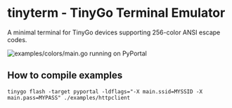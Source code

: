 tinyterm - TinyGo Terminal Emulator
=============

A minimal terminal for TinyGo devices supporting 256-color ANSI escape codes.

![examples/colors/main.go running on PyPortal](/examples/colors/pyportal_256color.png?raw=true)

## How to compile examples

```
tinygo flash -target pyportal -ldflags="-X main.ssid=MYSSID -X main.pass=MYPASS" ./examples/httpclient
```

